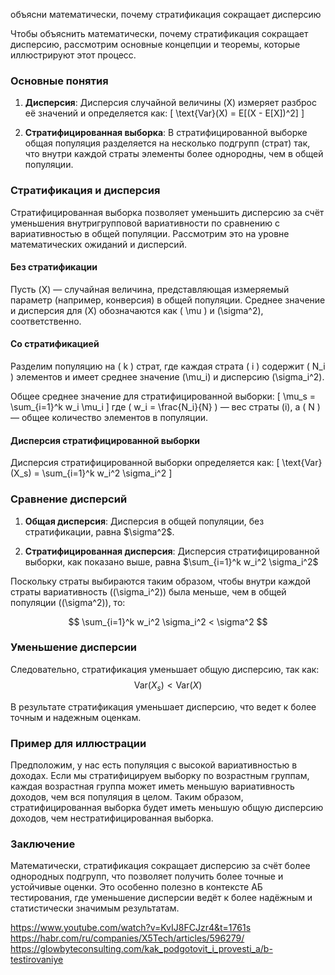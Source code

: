 
объясни математически, почему стратификация сокращает дисперсию

Чтобы объяснить математически, почему стратификация сокращает дисперсию, рассмотрим основные концепции и теоремы, которые иллюстрируют этот процесс.

### Основные понятия

1. **Дисперсия**: Дисперсия случайной величины \(X\) измеряет разброс её значений и определяется как:
   \[
   \text{Var}(X) = E[(X - E[X])^2]
   \]

2. **Стратифицированная выборка**: В стратифицированной выборке общая популяция разделяется на несколько подгрупп (страт) так, что внутри каждой страты элементы более однородны, чем в общей популяции.

### Стратификация и дисперсия

Стратифицированная выборка позволяет уменьшить дисперсию за счёт уменьшения внутригрупповой вариативности по сравнению с вариативностью в общей популяции. Рассмотрим это на уровне математических ожиданий и дисперсий.

#### Без стратификации

Пусть \(X\) — случайная величина, представляющая измеряемый параметр (например, конверсия) в общей популяции. Среднее значение и дисперсия для \(X\) обозначаются как \( \mu \) и \(\sigma^2\), соответственно.

#### Со стратификацией

Разделим популяцию на \( k \) страт, где каждая страта \( i \) содержит \( N_i \) элементов и имеет среднее значение \(\mu_i\) и дисперсию \(\sigma_i^2\).

Общее среднее значение для стратифицированной выборки:
\[
\mu_s = \sum_{i=1}^k w_i \mu_i
\]
где \( w_i = \frac{N_i}{N} \) — вес страты \(i\), а \( N \) — общее количество элементов в популяции.

#### Дисперсия стратифицированной выборки

Дисперсия стратифицированной выборки определяется как:
\[
\text{Var}(X_s) = \sum_{i=1}^k w_i^2 \sigma_i^2
\]

### Сравнение дисперсий

1. **Общая дисперсия**: Дисперсия в общей популяции, без стратификации, равна $\sigma^2\$.

2. **Стратифицированная дисперсия**: Дисперсия стратифицированной выборки, как показано выше, равна  $\sum_{i=1}^k w_i^2 \sigma_i^2$

Поскольку страты выбираются таким образом, чтобы внутри каждой страты вариативность (\(\sigma_i^2\)) была меньше, чем в общей популяции (\(\sigma^2\)), то:

$$
\sum_{i=1}^k w_i^2 \sigma_i^2 < \sigma^2
$$

### Уменьшение дисперсии

Следовательно, стратификация уменьшает общую дисперсию, так как:
$$
\text{Var}(X_s) < \text{Var}(X)
$$

В результате стратификация уменьшает дисперсию, что ведет к более точным и надежным оценкам.

### Пример для иллюстрации

Предположим, у нас есть популяция с высокой вариативностью в доходах. Если мы стратифицируем выборку по возрастным группам, каждая возрастная группа может иметь меньшую вариативность доходов, чем вся популяция в целом. Таким образом, стратифицированная выборка будет иметь меньшую общую дисперсию доходов, чем нестратифицированная выборка.

### Заключение

Математически, стратификация сокращает дисперсию за счёт более однородных подгрупп, что позволяет получить более точные и устойчивые оценки. Это особенно полезно в контексте АБ тестирования, где уменьшение дисперсии ведёт к более надёжным и статистически значимым результатам.


https://www.youtube.com/watch?v=KvIJ8FCJzr4&t=1761s
https://habr.com/ru/companies/X5Tech/articles/596279/
https://glowbyteconsulting.com/kak_podgotovit_i_provesti_a/b-testirovaniye